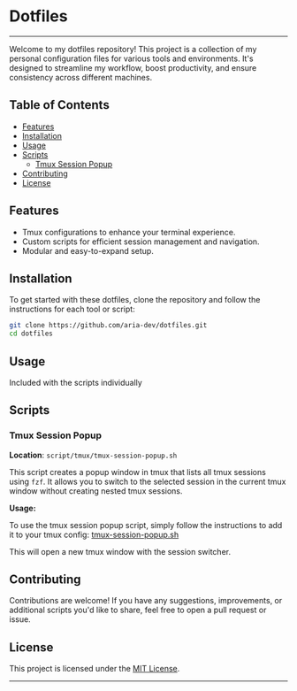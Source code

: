 # Dotfiles
---

Welcome to my dotfiles repository! This project is a collection of my personal configuration files for various tools and environments. It's designed to streamline my workflow, boost productivity, and ensure consistency across different machines.

## Table of Contents

- [Features](#features)
- [Installation](#installation)
- [Usage](#usage)
- [Scripts](#scripts)
  - [Tmux Session Popup](#tmux-session-popup)
- [Contributing](#contributing)
- [License](#license)

## Features

- Tmux configurations to enhance your terminal experience.
- Custom scripts for efficient session management and navigation.
- Modular and easy-to-expand setup.

## Installation

To get started with these dotfiles, clone the repository and follow the instructions for each tool or script:

```bash
git clone https://github.com/aria-dev/dotfiles.git
cd dotfiles
```

## Usage
Included with the scripts individually

## Scripts

### Tmux Session Popup

**Location**: `script/tmux/tmux-session-popup.sh`

This script creates a popup window in tmux that lists all tmux sessions using `fzf`. It allows you to switch to the selected session in the current tmux window without creating nested tmux sessions.

**Usage:**

To use the tmux session popup script, simply follow the instructions to add it to your tmux config:
[tmux-session-popup.sh](./script/tmux/tmux-session-popup.sh)

This will open a new tmux window with the session switcher.

## Contributing

Contributions are welcome! If you have any suggestions, improvements, or additional scripts you'd like to share, feel free to open a pull request or issue.

## License

This project is licensed under the [MIT License](LICENSE).

---
